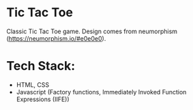 # Tic Tac Toe
Classic Tic Tac Toe game. Design comes from neumorphism (https://neumorphism.io/#e0e0e0).

# Tech Stack:
- HTML, CSS
- Javascript (Factory functions, Immediately Invoked Function Expressions (IIFE))
